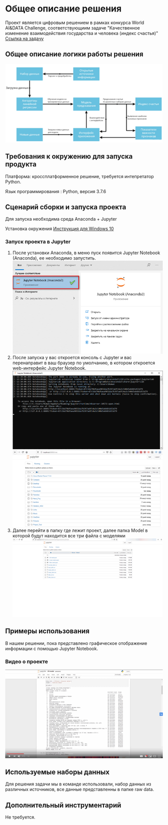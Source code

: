 # Общее описание решения

Проект является цифровым решением в рамках конкурса World AI&DATA Challenge, соответствующиим задаче "Качественное изменение взаимодействия государства и человека (индекс счастья)" [Ссылка на задачу](https://datamasters.ru/task?id=3)

## Общее описание логики работы решения
![Логика работы](img/logic.png)

## Требования к окружению для запуска продукта
Платформа: кроссплатформенное решение, требуется интепретатор Python.

Язык программирования : Python, версия 3.7.6

## Сценарий сборки и запуска проекта
Для запуска необходима среда Anaconda + Jupyter

Установка окружения [Инструкция для Windows 10](https://pythonru.com/baza-znanij/kak-ustanovit-anaconda-na-windows)

### Запуск проекта в Jupyter
1. После установки Anaconda, в меню пуск появится Jupyter Notebook (Anaconda), ее необходимо запустить. ![Запуск Jupyter Notebook (Anaconda)](img/1.png)
2. После запуска у вас откроется консоль с Jupyter и вас перенаправит в ваш браузер по умолчанию, в котором откроется web-интерфейс Jupyter Notebook.![Консоль Jupyter Notebook (Anaconda)](img/2.png) ![Web-Интерфейс Jupyter Notebook (Anaconda)](img/3.png) 
3. Далее перейти в папку где лежит проект, далее папка Model в которой будут находится все три файла с моделями ![Web-Интерфейс Jupyter Notebook (Anaconda)](img/4.png)


## Примеры использования
В нашем решении, пока представлено графическое отображение информации с помощью Jupyter Notebook.

### Видео о проекте
[![Видео о проекте](img/preview.png)](https://www.youtube.com/watch?v=K8pcKTQTQMU)

## Используемые наборы данных
Для решения задачи мы в команде использовали, набор данных из различных источников, все данные представленны в папке raw data.
## Дополнительный инструментарий
Не требуется.
